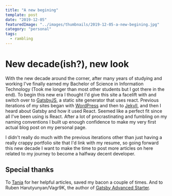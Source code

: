 ```yaml
---
title: "A new begining"
template: post
date: "2019-12-05"
featuredImage: "../images/thumbnails/2019-12-05-a-new-begining.jpg"
category: "personal"
tags:
  - rambling
---
```


# New decade(ish?), new look

With the new decade around the corner, after many years of studying and working I've finally earned my Bachelor of Science in Information Technology (Took me longer than most other students but I got there in the end). To begin this new era I thought I'd give this site a facelift with and switch over to [GatsbyJS](https://www.gatsbyjs.org/), a static site generator that uses react. Previous iterations of my sites began with [WordPress](https://github.com/kaz-yamada/beercan) and then to [Jekyll](https://github.com/kaz-yamada/Cold_Sun), and then I heard about Gatsby and how it used React. Seemed like a perfect fit since all I've been using is React. After a lot of procrastinating and fumbling on my naming conventions I built up enough confidence to make my very first actual blog post on my personal page.

I didn't really do much with the previous iterations other than just having a really crappy portfolio site that I'd link with my resume, so going forward this new decade I want to make the time to post more articles on here related to my journey to become a halfway decent developer.

## Special thanks

To [Tania](https://www.taniarascia.com/) for her helpful articles, saved my bacon a couple of times. And to Ruben Harutyunyan/Vagr9K, the author of [Gatsby Advanced Starter](https://github.com/vagr9k/gatsby-advanced-starter/).
